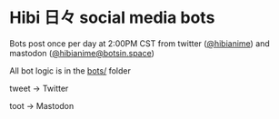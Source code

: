 # Hibi 日々 social media bots

Bots post once per day at 2:00PM CST from twitter ([@hibianime](https://twitter.com/hibianime)) and mastodon ([@hibianime@botsin.space](https://botsin.space/web/accounts/250525))

All bot logic is in the [bots/](https://gitlab.com/spongechameleon/hibi/-/tree/twitter-bot/bots) folder

tweet -> Twitter

toot -> Mastodon
